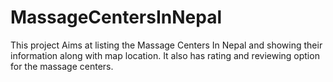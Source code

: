 # MassageCentersInNepal
This project Aims at listing the Massage Centers In Nepal and showing their information along with map location. It also has rating and reviewing option for the massage centers.
